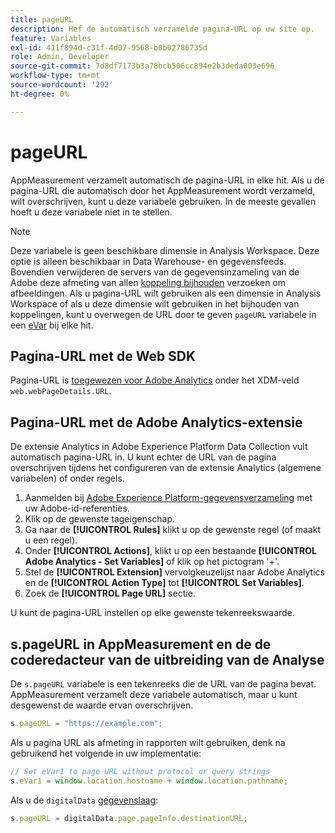 ```yaml
---
title: pageURL
description: Hef de automatisch verzamelde pagina-URL op uw site op.
feature: Variables
exl-id: 411f894d-c31f-4d07-9568-b0b02786735d
role: Admin, Developer
source-git-commit: 7d8df7173b3a78bcb506cc894e2b3deda003e696
workflow-type: tm+mt
source-wordcount: '292'
ht-degree: 0%

---
```


# pageURL

AppMeasurement verzamelt automatisch de pagina-URL in elke hit. Als u de pagina-URL die automatisch door het AppMeasurement wordt verzameld, wilt overschrijven, kunt u deze variabele gebruiken. In de meeste gevallen hoeft u deze variabele niet in te stellen.

>[!NOTE]
>
>Deze variabele is geen beschikbare dimensie in Analysis Workspace. Deze optie is alleen beschikbaar in Data Warehouse- en gegevensfeeds. Bovendien verwijderen de servers van de gegevensinzameling van de Adobe deze afmeting van allen [koppeling bijhouden](/help/implement/vars/functions/tl-method.md) verzoeken om afbeeldingen. Als u pagina-URL wilt gebruiken als een dimensie in Analysis Workspace of als u deze dimensie wilt gebruiken in het bijhouden van koppelingen, kunt u overwegen de URL door te geven `pageURL` variabele in een [eVar](evar.md) bij elke hit.

## Pagina-URL met de Web SDK

Pagina-URL is [toegewezen voor Adobe Analytics](https://experienceleague.adobe.com/docs/analytics/implementation/aep-edge/variable-mapping.html) onder het XDM-veld `web.webPageDetails.URL`.

## Pagina-URL met de Adobe Analytics-extensie

De extensie Analytics in Adobe Experience Platform Data Collection vult automatisch pagina-URL in. U kunt echter de URL van de pagina overschrijven tijdens het configureren van de extensie Analytics (algemene variabelen) of onder regels.

1. Aanmelden bij [Adobe Experience Platform-gegevensverzameling](https://experience.adobe.com/data-collection) met uw Adobe-id-referenties.
2. Klik op de gewenste tageigenschap.
3. Ga naar de **[!UICONTROL Rules]** klikt u op de gewenste regel (of maakt u een regel).
4. Onder **[!UICONTROL Actions]**, klikt u op een bestaande **[!UICONTROL Adobe Analytics - Set Variables]** of klik op het pictogram &#39;+&#39;.
5. Stel de **[!UICONTROL Extension]** vervolgkeuzelijst naar Adobe Analytics en de **[!UICONTROL Action Type]** tot **[!UICONTROL Set Variables]**.
6. Zoek de **[!UICONTROL Page URL]** sectie.

U kunt de pagina-URL instellen op elke gewenste tekenreekswaarde.

## s.pageURL in AppMeasurement en de de coderedacteur van de uitbreiding van de Analyse

De `s.pageURL` variabele is een tekenreeks die de URL van de pagina bevat. AppMeasurement verzamelt deze variabele automatisch, maar u kunt desgewenst de waarde ervan overschrijven.

```js
s.pageURL = "https://example.com";
```

Als u pagina URL als afmeting in rapporten wilt gebruiken, denk na gebruikend het volgende in uw implementatie:

```js
// Set eVar1 to page URL without protocol or query strings
s.eVar1 = window.location.hostname + window.location.pathname;
```

Als u de `digitalData` [gegevenslaag](../../prepare/data-layer.md):

```js
s.pageURL = digitalData.page.pageInfo.destinationURL;
```
